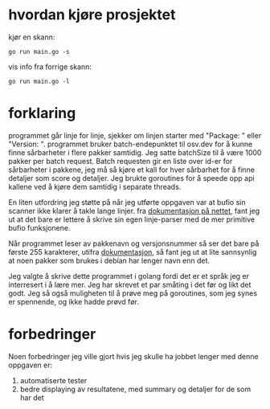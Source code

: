 # hvordan kjøre prosjektet 

kjør en skann:

~~~
go run main.go -s
~~~

vis info fra forrige skann:

~~~
go run main.go -l
~~~

# forklaring

programmet går linje for linje, sjekker om linjen starter med "Package: " eller "Version: ".
programmet bruker batch-endepunktet til osv.dev for å kunne finne sårbarheter i flere pakker samtidig.
Jeg satte batchSize til å være 1000 pakker per batch request.
Batch requesten gir en liste over id-er for sårbarheter i pakkene, jeg må så kjøre et kall for hver sårbarhet for å finne detaljer som score og detaljer.
Jeg brukte goroutines for å speede opp api kallene ved å kjøre dem samtidig i separate threads.


En liten utfordring jeg støtte på når jeg utførte oppgaven var at bufio sin scanner ikke klarer å takle lange linjer. 
fra [dokumentasjon på nettet](https://github.com/golang/go/issues/26466), fant jeg ut at det bare er lettere å skrive sin egen linje-parser
med de mer primitive bufio funksjonene.

Når programmet leser av pakkenavn og versjonsnummer så ser det bare på første 255 karakterer, 
utifra [dokumentasjon](https://www.debian.org/doc/manuals/maint-guide/first.en.html#namever), 
så fant jeg ut at lite sannsynlig at noen pakker som brukes i debian har lenger navn enn det. 

Jeg valgte å skrive dette programmet i golang fordi det er et språk jeg er interresert i å lære mer. Jeg har skrevet et par småting i det før
og likt det godt. Jeg så også muligheten til å prøve meg på goroutines, som jeg synes er spennende, og ikke hadde prøvd før.

# forbedringer

Noen forbedringer jeg ville gjort hvis jeg skulle ha jobbet lenger med denne oppgaven er:
1. automatiserte tester
2. bedre displaying av resultatene, med summary og detaljer for de som har det

